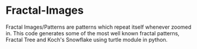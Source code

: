 # Fractal-Images
Fractal Images/Patterns are patterns which repeat itself whenever zoomed in.
This code generates some of the most well known fractal patterns, Fractal Tree and Koch's Snowflake using turtle module in python.
